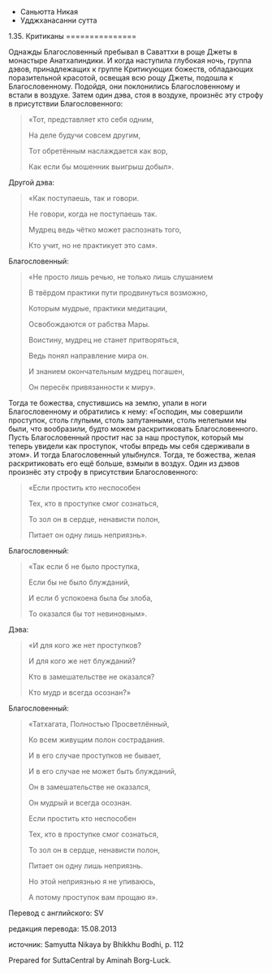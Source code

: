 









* Саньютта Никая
* Удджханасанни сутта


1\.35\. Критиканы
\=\=\=\=\=\=\=\=\=\=\=\=\=\=\=



Однажды Благословенный пребывал в Саваттхи в роще Джеты в монастыре Анатхапиндики\. И когда наступила глубокая ночь, группа дэвов, принадлежащих к группе Критикующих божеств, обладающих поразительной красотой, освещая всю рощу Джеты, подошла к Благословенному\. Подойдя, они поклонились Благословенному и встали в воздухе\. Затем один дэва, стоя в воздухе, произнёс эту строфу в присутствии Благословенного:



> «Тот, представляет кто себя одним,  
> 
> На деле будучи совсем другим,  
> 
> Тот обретённым наслаждается как вор,  
> 
> Как если бы мошенник выигрыш добыл»\.


Другой дэва:



> «Как поступаешь, так и говори\.  
> 
> Не говори, когда не поступаешь так\.  
> 
> Мудрец ведь чётко может распознать того,  
> 
> Кто учит, но не практикует это сам»\.


Благословенный:



> «Не просто лишь речью, не только лишь слушанием  
> 
> В твёрдом практики пути продвинуться возможно,  
> 
> Которым мудрые, практики медитации,  
> 
> Освобождаются от рабства Мары\.  
> 
>   
> 
> Воистину, мудрец не станет притворяться,  
> 
> Ведь понял направление мира он\.  
> 
> И знанием окончательным мудрец погашен,  
> 
> Он пересёк привязанности к миру»\.


Тогда те божества, спустившись на землю, упали в ноги Благословенному и обратились к нему: «Господин, мы совершили проступок, столь глупыми, столь запутанными, столь нелепыми мы были, что вообразили, будто можем раскритиковать Благословенного\. Пусть Благословенный простит нас за наш проступок, который мы теперь увидели как проступок, чтобы впредь мы себя сдерживали в этом»\. И тогда Благословенный улыбнулся\. Тогда, те божества, желая раскритиковать его ещё больше, взмыли в воздух\. Один из дэвов произнёс эту строфу в присутствии Благословенного:



> «Если простить кто неспособен  
> 
> Тех, кто в проступке смог сознаться,  
> 
> То зол он в сердце, ненависти полон,  
> 
> Питает он одну лишь неприязнь»\.


Благословенный:



> «Так если б не было проступка,  
> 
> Если бы не было блужданий,  
> 
> И если б успокоена была бы злоба,  
> 
> То оказался бы тот невиновным»\.


Дэва:



> «И для кого же нет проступков?  
> 
> И для кого же нет блужданий?  
> 
> Кто в замешательстве не оказался?  
> 
> Кто мудр и всегда осознан?»


Благословенный:



> «Татхагата, Полностью Просветлённый,  
> 
> Ко всем живущим полон сострадания\.  
> 
> И в его случае проступков не бывает,  
> 
> И в его случае не может быть блужданий,  
> 
> Он в замешательстве не оказался,  
> 
> Он мудрый и всегда осознан\.  
> 
>   
> 
> Если простить кто неспособен  
> 
> Тех, кто в проступке смог сознаться,  
> 
> То зол он в сердце, ненависти полон,  
> 
> Питает он одну лишь неприязнь\.  
> 
> Но этой неприязнью я не упиваюсь,  
> 
> А потому проступок вам прощаю я»\.



Перевод с английского: SV


редакция перевода: 15\.08\.2013


источник: Samyutta Nikaya by Bhikkhu Bodhi, p\. 112


Prepared for SuttaCentral by Aminah Borg\-Luck\.







